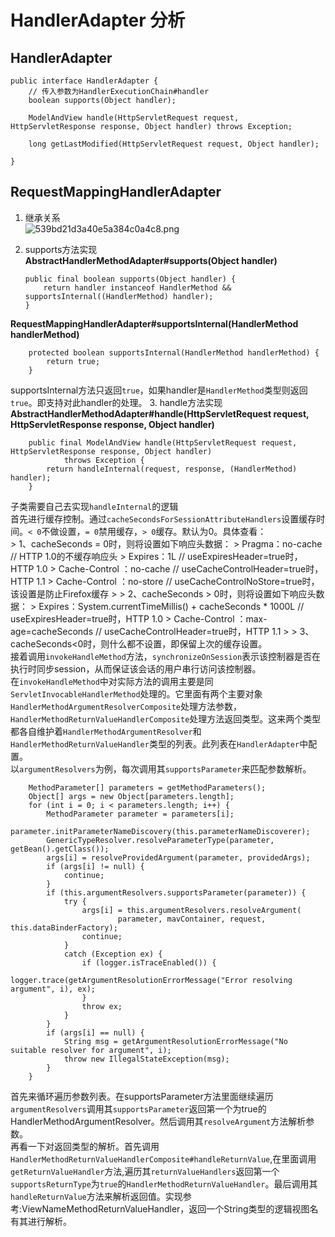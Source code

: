 HandlerAdapter 分析
===============	


HandlerAdapter
--------------
	public interface HandlerAdapter {
		// 传入参数为HandlerExecutionChain#handler 
		boolean supports(Object handler);
		
		ModelAndView handle(HttpServletRequest request, HttpServletResponse response, Object handler) throws Exception;
	
		long getLastModified(HttpServletRequest request, Object handler);
	
	}


RequestMappingHandlerAdapter
---------------

1.  继承关系    
![539bd21d3a40e5a384c0a4c8.png](http://images.53788b3fdd428.d01.nanoyun.com/539bd21d3a40e5a384c0a4c8.png)
2.  supports方法实现    
**AbstractHandlerMethodAdapter#supports(Object handler)**

		public final boolean supports(Object handler) {
			return handler instanceof HandlerMethod && supportsInternal((HandlerMethod) handler);
		}
**RequestMappingHandlerAdapter#supportsInternal(HandlerMethod handlerMethod)**

		protected boolean supportsInternal(HandlerMethod handlerMethod) {
			return true;
		}
supportsInternal方法只返回`true`，如果handler是`HandlerMethod`类型则返回`true`。即支持对此handler的处理。
3.  handle方法实现    
**AbstractHandlerMethodAdapter#handle(HttpServletRequest request, HttpServletResponse response, Object handler)**

		public final ModelAndView handle(HttpServletRequest request, HttpServletResponse response, Object handler)
				throws Exception {
			return handleInternal(request, response, (HandlerMethod) handler);
		}
子类需要自己去实现`handleInternal`的逻辑    
首先进行缓存控制。通过`cacheSecondsForSessionAttributeHandlers`设置缓存时间。`< 0`不做设置，`= 0`禁用缓存，`> 0`缓存。默认为0。具体查看：    
	> 1、cacheSeconds = 0时，则将设置如下响应头数据：
	> Pragma：no-cache             // HTTP 1.0的不缓存响应头
	> Expires：1L                  // useExpiresHeader=true时，HTTP 1.0
	> Cache-Control ：no-cache      // useCacheControlHeader=true时，HTTP 1.1
	> Cache-Control ：no-store       // useCacheControlNoStore=true时，该设置是防止Firefox缓存
	> 
	> 2、cacheSeconds > 0时，则将设置如下响应头数据：
	> Expires：System.currentTimeMillis() + cacheSeconds * 1000L    // useExpiresHeader=true时，HTTP 1.0
	> Cache-Control ：max-age=cacheSeconds                    // useCacheControlHeader=true时，HTTP 1.1
	> 
	> 3、cacheSeconds<0时，则什么都不设置，即保留上次的缓存设置。 		
接着调用`invokeHandleMethod`方法，`synchronizeOnSession`表示该控制器是否在执行时同步session，从而保证该会话的用户串行访问该控制器。  
在`invokeHandleMethod`中对实际方法的调用主要是同`ServletInvocableHandlerMethod`处理的。它里面有两个主要对象`HandlerMethodArgumentResolverComposite`处理方法参数，`HandlerMethodReturnValueHandlerComposite`处理方法返回类型。这来两个类型都各自维护着`HandlerMethodArgumentResolver`和`HandlerMethodReturnValueHandler`类型的列表。此列表在`HandlerAdapter`中配置。    
以`argumentResolvers`为例，每次调用其`supportsParameter`来匹配参数解析。    

		MethodParameter[] parameters = getMethodParameters();
		Object[] args = new Object[parameters.length];
		for (int i = 0; i < parameters.length; i++) {
			MethodParameter parameter = parameters[i];
			parameter.initParameterNameDiscovery(this.parameterNameDiscoverer);
			GenericTypeResolver.resolveParameterType(parameter, getBean().getClass());
			args[i] = resolveProvidedArgument(parameter, providedArgs);
			if (args[i] != null) {
				continue;
			}
			if (this.argumentResolvers.supportsParameter(parameter)) {
				try {
					args[i] = this.argumentResolvers.resolveArgument(
							parameter, mavContainer, request, this.dataBinderFactory);
					continue;
				}
				catch (Exception ex) {
					if (logger.isTraceEnabled()) {
						logger.trace(getArgumentResolutionErrorMessage("Error resolving argument", i), ex);
					}
					throw ex;
				}
			}
			if (args[i] == null) {
				String msg = getArgumentResolutionErrorMessage("No suitable resolver for argument", i);
				throw new IllegalStateException(msg);
			}
		}
首先来循环遍历参数列表。在supportsParameter方法里面继续遍历`argumentResolvers`调用其`supportsParameter`返回第一个为true的HandlerMethodArgumentResolver。然后调用其`resolveArgument`方法解析参数。    
再看一下对返回类型的解析。首先调用`HandlerMethodReturnValueHandlerComposite#handleReturnValue`,在里面调用`getReturnValueHandler`方法,遍历其`returnValueHandlers`返回第一个`supportsReturnType`为`true`的`HandlerMethodReturnValueHandler`。最后调用其`handleReturnValue`方法来解析返回值。实现参考:ViewNameMethodReturnValueHandler，返回一个String类型的逻辑视图名有其进行解析。
